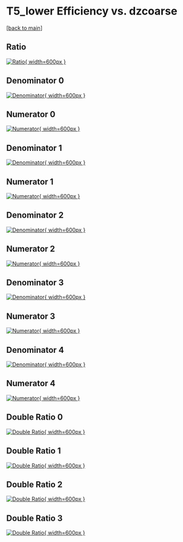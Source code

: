 # T5_lower Efficiency vs. dzcoarse

[[back to main](./)]



## Ratio

[![Ratio](../mtv/var/T5_lower_vtr_13_0_eff_dzcoarse.png){ width=600px }](../mtv/var/T5_lower_vtr_13_0_eff_dzcoarse.pdf)

## Denominator 0

[![Denominator](../mtv/den/T5_lower_vtr_13_0_eff_dzcoarse_den0.png){ width=600px }](../mtv/den/T5_lower_vtr_13_0_eff_dzcoarse_den0.pdf)

## Numerator 0

[![Numerator](../mtv/num/T5_lower_vtr_13_0_eff_dzcoarse_num0.png){ width=600px }](../mtv/num/T5_lower_vtr_13_0_eff_dzcoarse_num0.pdf)

## Denominator 1

[![Denominator](../mtv/den/T5_lower_vtr_13_0_eff_dzcoarse_den1.png){ width=600px }](../mtv/den/T5_lower_vtr_13_0_eff_dzcoarse_den1.pdf)

## Numerator 1

[![Numerator](../mtv/num/T5_lower_vtr_13_0_eff_dzcoarse_num1.png){ width=600px }](../mtv/num/T5_lower_vtr_13_0_eff_dzcoarse_num1.pdf)

## Denominator 2

[![Denominator](../mtv/den/T5_lower_vtr_13_0_eff_dzcoarse_den2.png){ width=600px }](../mtv/den/T5_lower_vtr_13_0_eff_dzcoarse_den2.pdf)

## Numerator 2

[![Numerator](../mtv/num/T5_lower_vtr_13_0_eff_dzcoarse_num2.png){ width=600px }](../mtv/num/T5_lower_vtr_13_0_eff_dzcoarse_num2.pdf)

## Denominator 3

[![Denominator](../mtv/den/T5_lower_vtr_13_0_eff_dzcoarse_den3.png){ width=600px }](../mtv/den/T5_lower_vtr_13_0_eff_dzcoarse_den3.pdf)

## Numerator 3

[![Numerator](../mtv/num/T5_lower_vtr_13_0_eff_dzcoarse_num3.png){ width=600px }](../mtv/num/T5_lower_vtr_13_0_eff_dzcoarse_num3.pdf)

## Denominator 4

[![Denominator](../mtv/den/T5_lower_vtr_13_0_eff_dzcoarse_den4.png){ width=600px }](../mtv/den/T5_lower_vtr_13_0_eff_dzcoarse_den4.pdf)

## Numerator 4

[![Numerator](../mtv/num/T5_lower_vtr_13_0_eff_dzcoarse_num4.png){ width=600px }](../mtv/num/T5_lower_vtr_13_0_eff_dzcoarse_num4.pdf)

## Double Ratio 0

[![Double Ratio](../mtv/ratio/T5_lower_vtr_13_0_eff_dzcoarse_ratio0.png){ width=600px }](../mtv/ratio/T5_lower_vtr_13_0_eff_dzcoarse_ratio0.pdf)

## Double Ratio 1

[![Double Ratio](../mtv/ratio/T5_lower_vtr_13_0_eff_dzcoarse_ratio1.png){ width=600px }](../mtv/ratio/T5_lower_vtr_13_0_eff_dzcoarse_ratio1.pdf)

## Double Ratio 2

[![Double Ratio](../mtv/ratio/T5_lower_vtr_13_0_eff_dzcoarse_ratio2.png){ width=600px }](../mtv/ratio/T5_lower_vtr_13_0_eff_dzcoarse_ratio2.pdf)

## Double Ratio 3

[![Double Ratio](../mtv/ratio/T5_lower_vtr_13_0_eff_dzcoarse_ratio3.png){ width=600px }](../mtv/ratio/T5_lower_vtr_13_0_eff_dzcoarse_ratio3.pdf)

